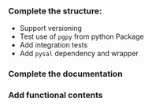 ### Complete the structure:

* Support versioning
* Test use of `pgpy` from python Package
* Add integration tests
* Add `pysal` dependency and wrapper

### Complete the documentation

### Add functional contents
